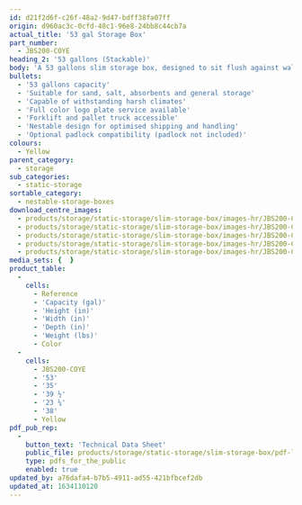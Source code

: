 ```yaml
---
id: d21f2d6f-c26f-48a2-9d47-bdff38fa07ff
origin: d960ac3c-0cfd-48c1-96e8-24bb8c44cb7a
actual_title: '53 gal Storage Box'
part_number:
  - JBS200-COYE
heading_2: '53 gallons (Stackable)'
body: 'A 53 gallons slim storage box, designed to sit flush against walls and vertical surfaces.'
bullets:
  - '53 gallons capacity'
  - 'Suitable for sand, salt, absorbents and general storage'
  - 'Capable of withstanding harsh climates'
  - 'Full color logo plate service available'
  - 'Forklift and pallet truck accessible'
  - 'Nestable design for optimised shipping and handling'
  - 'Optional padlock compatibility (padlock not included)'
colours:
  - Yellow
parent_category:
  - storage
sub_categories:
  - static-storage
sortable_category:
  - nestable-storage-boxes
download_centre_images:
  - products/storage/static-storage/slim-storage-box/images-hr/JBS200-COYE_01.jpg
  - products/storage/static-storage/slim-storage-box/images-hr/JBS200-COYE_02.jpg
  - products/storage/static-storage/slim-storage-box/images-hr/JBS200-COYE_03.jpg
  - products/storage/static-storage/slim-storage-box/images-hr/JBS200-COYE_04.jpg
  - products/storage/static-storage/slim-storage-box/images-hr/JBS200-COYE_05.jpg
media_sets: {  }
product_table:
  -
    cells:
      - Reference
      - 'Capacity (gal)'
      - 'Height (in)'
      - 'Width (in)'
      - 'Depth (in)'
      - 'Weight (lbs)'
      - Color
  -
    cells:
      - JBS200-COYE
      - '53'
      - '35'
      - '39 ½'
      - '23 ¼'
      - '38'
      - Yellow
pdf_pub_rep:
  -
    button_text: 'Technical Data Sheet'
    public_file: products/storage/static-storage/slim-storage-box/pdf-lr/ST-Slim-Storage-Box-(200L)-TD_US.pdf
    type: pdfs_for_the_public
    enabled: true
updated_by: a76dafa4-b7b5-4911-ad55-421bfbcef2db
updated_at: 1634110120
---
```

